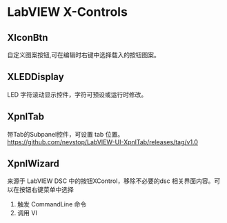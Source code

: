 LabVIEW X-Controls
========================================


XIconBtn
-----------------
自定义图案按钮,可在编辑时右键中选择载入的按钮图案。


XLEDDisplay
-----------------
LED 字符滚动显示控件，字符可预设或运行时修改。

XpnlTab
-----------------
带Tab的Subpanel控件，可设置 tab 位置。  
https://github.com/nevstop/LabVIEW-UI-XpnlTab/releases/tag/v1.0

XpnlWizard
-----------------
来源于 LabVIEW DSC 中的按钮XControl，移除不必要的dsc 相关界面内容。可以在按钮右键菜单中选择  
 1. 触发 CommandLine 命令
 2. 调用 VI